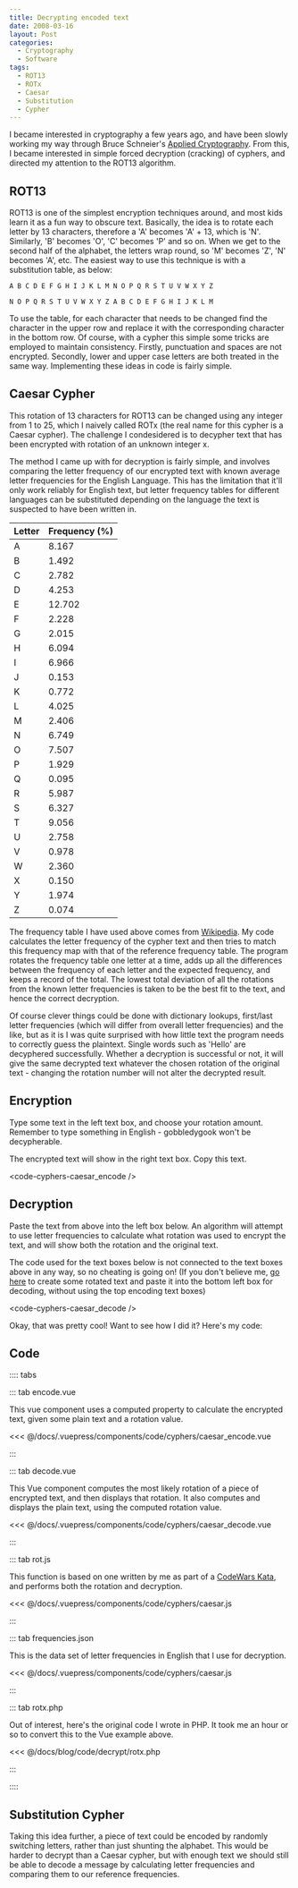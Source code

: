 ```yaml
---
title: Decrypting encoded text
date: 2008-03-16
layout: Post
categories:
  - Cryptography
  - Software
tags:
  - ROT13
  - ROTx
  - Caesar
  - Substitution
  - Cypher
---
```


I became interested in cryptography a few years ago, and have been slowly working my way through Bruce Schneier's [Applied Cryptography](http://www.schneier.com/book-applied.html). From this, I became interested in simple forced decryption (cracking) of cyphers, and directed my attention to the ROT13 algorithm.

<!-- more -->

## ROT13

ROT13 is one of the simplest encryption techniques around, and most kids learn it as a fun way to obscure text. Basically, the idea is to rotate each letter by 13 characters, therefore a 'A' becomes 'A' + 13, which is 'N'. Similarly, 'B' becomes 'O', 'C' becomes 'P' and so on. When we get to the second half of the alphabet, the letters wrap round, so 'M' becomes 'Z', 'N' becomes 'A', etc. The easiest way to use this technique is with a substitution table, as below:

```csv
A B C D E F G H I J K L M N O P Q R S T U V W X Y Z

N O P Q R S T U V W X Y Z A B C D E F G H I J K L M
```

To use the table, for each character that needs to be changed find the character in the upper row and replace it with the corresponding character in the bottom row. Of course, with a cypher this simple some tricks are employed to maintain consistency. Firstly, punctuation and spaces are not encrypted. Secondly, lower and upper case letters are both treated in the same way. Implementing these ideas in code is fairly simple.

## Caesar Cypher

This rotation of 13 characters for ROT13 can be changed using any integer from 1 to 25, which I naively called ROTx (the real name for this cypher is a Caesar cypher). The challenge I condesidered is to decypher text that has been encrypted with rotation of an unknown integer x.

The method I came up with for decryption is fairly simple, and involves comparing the letter frequency of our encrypted text with known average letter frequencies for the English Language. This has the limitation that it'll only work reliably for English text, but letter frequency tables for different languages can be substituted depending on the language the text is suspected to have been written in.

| Letter | Frequency (%) |
| ------ | ------------- |
| A      | 8.167         |
| B      | 1.492         |
| C      | 2.782         |
| D      | 4.253         |
| E      | 12.702        |
| F      | 2.228         |
| G      | 2.015         |
| H      | 6.094         |
| I      | 6.966         |
| J      | 0.153         |
| K      | 0.772         |
| L      | 4.025         |
| M      | 2.406         |
| N      | 6.749         |
| O      | 7.507         |
| P      | 1.929         |
| Q      | 0.095         |
| R      | 5.987         |
| S      | 6.327         |
| T      | 9.056         |
| U      | 2.758         |
| V      | 0.978         |
| W      | 2.360         |
| X      | 0.150         |
| Y      | 1.974         |
| Z      | 0.074         |

The frequency table I have used above comes from [Wikipedia](http://en.wikipedia.org/wiki/Letter_frequency). My code calculates the letter frequency of the cypher text and then tries to match this frequency map with that of the reference frequency table. The program rotates the frequency table one letter at a time, adds up all the differences between the frequency of each letter and the expected frequency, and keeps a record of the total. The lowest total deviation of all the rotations from the known letter frequencies is taken to be the best fit to the text, and hence the correct decryption.

Of course clever things could be done with dictionary lookups, first/last letter frequencies (which will differ from overall letter frequencies) and the like, but as it is I was quite surprised with how little text the program needs to correctly guess the plaintext. Single words such as 'Hello' are decyphered successfully. Whether a decryption is successful or not, it will give the same decrypted text whatever the chosen rotation of the original text - changing the rotation number will not alter the decrypted result.

## Encryption

Type some text in the left text box, and choose your rotation amount. Remember to type something in English - gobbledygook won't be decypherable.

The encrypted text will show in the right text box. Copy this text.

<code-cyphers-caesar_encode />

## Decryption

Paste the text from above into the left box below. An algorithm will attempt to use letter frequencies to calculate what rotation was used to encrypt the text, and will show both the rotation and the original text.

The code used for the text boxes below is not connected to the text boxes above in any way, so no cheating is going on! (If you don't believe me, [go here](http://theblob.org/rot.cgi) to create some rotated text and paste it into the bottom left box for decoding, without using the top encoding text boxes)

<code-cyphers-caesar_decode />

Okay, that was pretty cool! Want to see how I did it? Here's my code:

## Code

:::: tabs

::: tab encode.vue

This vue component uses a computed property to calculate the encrypted text, given some plain text and a rotation value.

<<< @/docs/.vuepress/components/code/cyphers/caesar_encode.vue

:::

::: tab decode.vue

This Vue component computes the most likely rotation of a piece of encrypted text, and then displays that rotation. It also computes and displays the plain text, using the computed rotation value.

<<< @/docs/.vuepress/components/code/cyphers/caesar_decode.vue

:::

::: tab rot.js

This function is based on one written by me as part of a [CodeWars Kata](https://www.codewars.com/kata/530e15517bc88ac656000716), and performs both the rotation and decryption.

<<< @/docs/.vuepress/components/code/cyphers/caesar.js

:::

::: tab frequencies.json

This is the data set of letter frequencies in English that I use for decryption.

<<< @/docs/.vuepress/components/code/cyphers/caesar.js

:::

::: tab rotx.php

Out of interest, here's the original code I wrote in PHP. It took me an hour or so to convert this to the Vue example above.

<<< @/docs/blog/code/decrypt/rotx.php

:::

::::

## Substitution Cypher

Taking this idea further, a piece of text could be encoded by randomly switching letters, rather than just shunting the alphabet. This would be harder to decrypt than a Caesar cypher, but with enough text we should still be able to decode a message by calculating letter frequencies and comparing them to our reference frequencies.

<!--<code-cyphers-substitution />-->
